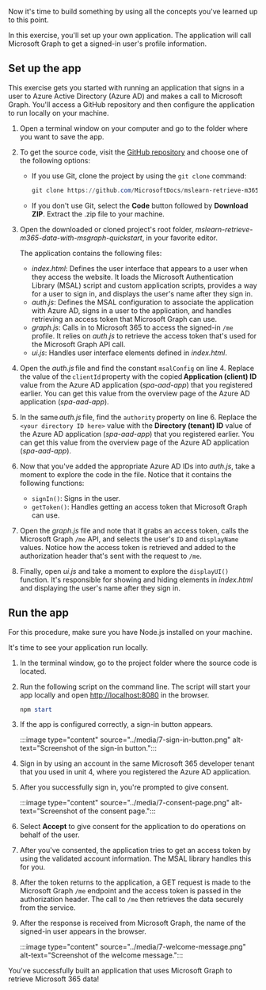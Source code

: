 Now it's time to build something by using all the concepts you've learned up to this point. 

In this exercise, you'll set up your own application. The application will call Microsoft Graph to get a signed-in user's profile information.

## Set up the app

This exercise gets you started with running an application that signs in a user to Azure Active Directory (Azure AD) and makes a call to Microsoft Graph. You'll access a GitHub repository and then configure the application to run locally on your machine.

1. Open a terminal window on your computer and go to the folder where you want to save the app.
1. To get the source code, visit the [GitHub repository](https://github.com/MicrosoftDocs/mslearn-retrieve-m365-data-with-msgraph-quickstart) and choose one of the following options:
    - If you use Git, clone the project by using the `git clone` command:
    
      ```powershell
      git clone https://github.com/MicrosoftDocs/mslearn-retrieve-m365-data-with-msgraph-quickstart.git
      ```
    
    - If you don't use Git,  select the **Code** button followed by **Download ZIP**. Extract the .zip file to your machine.
1. Open the downloaded or cloned project's root folder, *mslearn-retrieve-m365-data-with-msgraph-quickstart*, in your favorite editor.

    The application contains the following files:

    - *index.html*: Defines the user interface that appears to a user when they access the website. It loads the Microsoft Authentication Library (MSAL) script and custom application scripts, provides a way for a user to sign in, and displays the user's name after they sign in.
    - *auth.js*: Defines the MSAL configuration to associate the application with Azure AD, signs in a user to the application, and handles retrieving an access token that Microsoft Graph can use.
    - *graph.js*: Calls in to Microsoft 365 to access the signed-in `/me` profile. It relies on *auth.js* to retrieve the access token that's used for the Microsoft Graph API call.
    - *ui.js*: Handles user interface elements defined in *index.html*.
    
1. Open the *auth.js* file and find the constant `msalConfig` on line 4. Replace the value of the `clientId` property with the copied **Application (client) ID** value from the Azure AD application (*spa-aad-app*) that you registered earlier. You can get this value from the overview page of the Azure AD application (*spa-aad-app*).
1. In the same *auth.js* file, find the `authority` property on line 6. Replace the `<your directory ID here>` value with the **Directory (tenant) ID** value of the Azure AD application (*spa-aad-app*) that you registered earlier. You can get this value from the overview page of the Azure AD application (*spa-aad-app*).
1. Now that you've added the appropriate Azure AD IDs into *auth.js*, take a moment to explore the code in the file. Notice that it contains the following functions:

    - `signIn()`: Signs in the user.
    - `getToken()`: Handles getting an access token that Microsoft Graph can use.

1. Open the *graph.js* file and note that it grabs an access token, calls the Microsoft Graph `/me` API, and selects the user's `ID` and `displayName` values. Notice how the access token is retrieved and added to the authorization header that's sent with the request to `/me`.
1. Finally, open *ui.js* and take a moment to explore the `displayUI()` function. It's responsible for showing and hiding elements in *index.html* and displaying the user's name after they sign in.
 
## Run the app

For this procedure, make sure you have Node.js installed on your machine.

It's time to see your application run locally.  

1. In the terminal window, go to the project folder where the source code is located.
1. Run the following script on the command line. The script will start your app locally and open [http://localhost:8080](http://localhost:8080) in the browser.

    ```powershell
    npm start
    ```
1. If the app is configured correctly, a sign-in button appears.

    :::image type="content" source="../media/7-sign-in-button.png" alt-text="Screenshot of the sign-in button.":::

1. Sign in by using an account in the same Microsoft 365 developer tenant that you used in unit 4, where you registered the Azure AD application.
1. After you successfully sign in, you're prompted to give consent.

     :::image type="content" source="../media/7-consent-page.png" alt-text="Screenshot of the consent page.":::

1. Select **Accept** to give consent for the application to do operations on behalf of the user.
1. After you've consented, the application tries to get an access token by using the validated account information. The MSAL library handles this for you.
1. After the token returns to the application, a GET request is made to the Microsoft Graph `/me` endpoint and the access token is passed in the authorization header. The call to `/me` then retrieves the data securely from the service.
1. After the response is received from Microsoft Graph, the name of the signed-in user appears in the browser.

     :::image type="content" source="../media/7-welcome-message.png" alt-text="Screenshot of the welcome message.":::

You've successfully built an application that uses Microsoft Graph to retrieve Microsoft 365 data!
